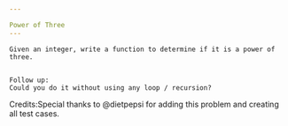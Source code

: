 ```yaml
---

Power of Three 
---
```



    Given an integer, write a function to determine if it is a power of three.


    Follow up:
    Could you do it without using any loop / recursion?


Credits:Special thanks to @dietpepsi for adding this problem and creating all test cases.

